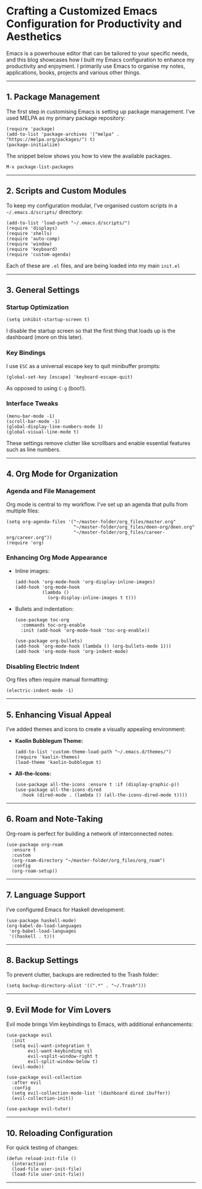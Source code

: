 # Crafting a Customized Emacs Configuration for Productivity and Aesthetics

Emacs is a powerhouse editor that can be tailored to your specific needs, and this blog showcases how I built my Emacs configuration to enhance my productivity and enjoyment. I primarily use Emacs to organise my notes, applications, books, projects and various other things. 

---

## **1. Package Management**

The first step in customising Emacs is setting up package management. I’ve used MELPA as my primary package repository:

```elisp
(require 'package)
(add-to-list 'package-archives '("melpa" . "https://melpa.org/packages/") t)
(package-initialize)
```

The snippet below shows you how to view the available packages.

```elisp
M-x package-list-packages
```
---

## **2. Scripts and Custom Modules**

To keep my configuration modular, I’ve organised custom scripts in a `~/.emacs.d/scripts/` directory:

```elisp
(add-to-list 'load-path "~/.emacs.d/scripts/")
(require 'displays)
(require 'shells)
(require 'auto-comp)
(require 'window)
(require 'keyboard)
(require 'custom-agenda)
```

Each of these are `.el` files, and are being loaded into my main `init.el` 

---

## **3. General Settings**

### Startup Optimization

```elisp
(setq inhibit-startup-screen t)
```

I disable the startup screen so that the first thing that loads up is the dashboard (more on this later).

### Key Bindings

I use `ESC` as a universal escape key to quit minibuffer prompts:

```elisp
(global-set-key [escape] 'keyboard-escape-quit)
```

As opposed to using `C-g` (boo!!).

### Interface Tweaks


```elisp
(menu-bar-mode -1)
(scroll-bar-mode -1)
(global-display-line-numbers-mode 1)
(global-visual-line-mode t)
```

These settings remove clutter like scrollbars and enable essential features such as line numbers.

---

## **4. Org Mode for Organization**

### Agenda and File Management

Org mode is central to my workflow. I’ve set up an agenda that pulls from multiple files:

```elisp
(setq org-agenda-files '("~/master-folder/org_files/master.org"
                         "~/master-folder/org_files/deen-org/deen.org"
                         "~/master-folder/org_files/career-org/career.org"))
(require 'org)
```

### Enhancing Org Mode Appearance

- Inline images:

  ```elisp
  (add-hook 'org-mode-hook 'org-display-inline-images)
  (add-hook 'org-mode-hook
            (lambda ()
              (org-display-inline-images t t)))
  ```

- Bullets and indentation:

  ```elisp
  (use-package toc-org
    :commands toc-org-enable
    :init (add-hook 'org-mode-hook 'toc-org-enable))

  (use-package org-bullets)
  (add-hook 'org-mode-hook (lambda () (org-bullets-mode 1)))
  (add-hook 'org-mode-hook 'org-indent-mode)
  ```

### Disabling Electric Indent

Org files often require manual formatting:

```elisp
(electric-indent-mode -1)
```

---

## **5. Enhancing Visual Appeal**

I’ve added themes and icons to create a visually appealing environment:

- **Kaolin Bubblegum Theme:**

  ```elisp
  (add-to-list 'custom-theme-load-path "~/.emacs.d/themes/")
  (require 'kaolin-themes)
  (load-theme 'kaolin-bubblegum t)
  ```

- **All-the-Icons:**

  ```elisp
  (use-package all-the-icons :ensure t :if (display-graphic-p))
  (use-package all-the-icons-dired
    :hook (dired-mode . (lambda () (all-the-icons-dired-mode t))))
  ```

---

## **6. Roam and Note-Taking**

Org-roam is perfect for building a network of interconnected notes:

```elisp
(use-package org-roam
  :ensure t
  :custom
  (org-roam-directory "~/master-folder/org_files/org_roam")
  :config
  (org-roam-setup))
```

---

## **7. Language Support**

I’ve configured Emacs for Haskell development:

```elisp
(use-package haskell-mode)
(org-babel-do-load-languages
 'org-babel-load-languages
 '((haskell . t)))
```

---

## **8. Backup Settings**

To prevent clutter, backups are redirected to the Trash folder:

```elisp
(setq backup-directory-alist '((".*" . "~/.Trash")))
```

---

## **9. Evil Mode for Vim Lovers**

Evil mode brings Vim keybindings to Emacs, with additional enhancements:

```elisp
(use-package evil
  :init
  (setq evil-want-integration t
        evil-want-keybinding nil
        evil-vsplit-window-right t
        evil-split-window-below t)
  (evil-mode))

(use-package evil-collection
  :after evil
  :config
  (setq evil-collection-mode-list '(dashboard dired ibuffer))
  (evil-collection-init))

(use-package evil-tutor)
```

---

## **10. Reloading Configuration**

For quick testing of changes:

```elisp
(defun reload-init-file ()
  (interactive)
  (load-file user-init-file)
  (load-file user-init-file))
```

---
